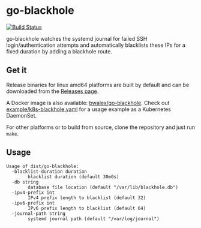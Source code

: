 # go-blackhole

[![Build Status](https://api.travis-ci.org/bwalex/go-blackhole.svg?branch=master)](https://travis-ci.org/bwalex/go-blackhole)

go-blackhole watches the systemd journal for failed SSH login/authentication attempts and automatically blacklists these IPs for a fixed duration by adding a blackhole route.

## Get it

Release binaries for linux amd64 platforms are built by default and can be downloaded from the [Releases page](https://github.com/bwalex/go-blackhole/releases).

A Docker image is also available: [bwalex/go-blackhole](https://hub.docker.com/r/bwalex/go-blackhole/). Check out [example/k8s-blackhole.yaml](example/k8s-blackhole.yaml) for a usage example as a Kubernetes DaemonSet.

For other platforms or to build from source, clone the repository and just run `make`.

## Usage

    Usage of dist/go-blackhole:
      -blacklist-duration duration
        	blacklist duration (default 30m0s)
      -db string
        	database file location (default "/var/lib/blackhole.db")
      -ipv4-prefix int
        	IPv4 prefix length to blacklist (default 32)
      -ipv6-prefix int
        	IPv6 prefix length to blacklist (default 64)
      -journal-path string
        	systemd journal path (default "/var/log/journal")
